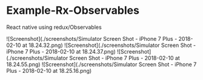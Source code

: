 # Example-Rx-Observables
React native using redux/Observables

![Screenshot](./screenshots/Simulator Screen Shot - iPhone 7 Plus - 2018-02-10 at 18.24.32.png)
![Screenshot](./screenshots/Simulator Screen Shot - iPhone 7 Plus - 2018-02-10 at 18.24.37.png)
![Screenshot](./screenshots/Simulator Screen Shot - iPhone 7 Plus - 2018-02-10 at 18.24.55.png)
![Screenshot](./screenshots/Simulator Screen Shot - iPhone 7 Plus - 2018-02-10 at 18.25.16.png)
